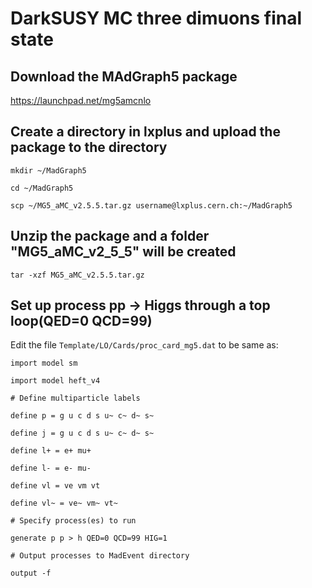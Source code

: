 # DarkSUSY MC three dimuons final state 

## Download the MAdGraph5 package

https://launchpad.net/mg5amcnlo

## Create a directory in lxplus and upload the package to the directory

`mkdir ~/MadGraph5`

`cd ~/MadGraph5`

`scp ~/MG5_aMC_v2.5.5.tar.gz username@lxplus.cern.ch:~/MadGraph5`

## Unzip the package and a folder "MG5_aMC_v2_5_5" will be created

`tar -xzf MG5_aMC_v2.5.5.tar.gz`


## Set up process pp -> Higgs through a top loop(QED=0 QCD=99)

Edit the file `Template/LO/Cards/proc_card_mg5.dat` to be same as:

`import model sm`

`import model heft_v4`

`# Define multiparticle labels`

`define p = g u c d s u~ c~ d~ s~`

`define j = g u c d s u~ c~ d~ s~`

`define l+ = e+ mu+`

`define l- = e- mu-`

`define vl = ve vm vt`

`define vl~ = ve~ vm~ vt~`

`# Specify process(es) to run`

`generate p p > h QED=0 QCD=99 HIG=1`

`# Output processes to MadEvent directory`

`output -f`
